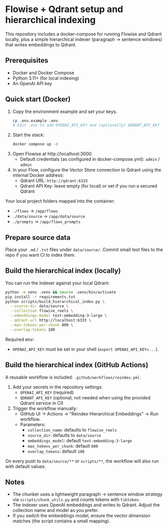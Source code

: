 # Flowise + Qdrant setup and hierarchical indexing

This repository includes a docker-compose for running Flowise and Qdrant locally, plus a simple hierarchical indexer (paragraph -> sentence windows) that writes embeddings to Qdrant.

## Prerequisites

- Docker and Docker Compose
- Python 3.11+ (for local indexing)
- An OpenAI API key

## Quick start (Docker)

1. Copy the environment example and set your keys.
   ```bash
   cp .env.example .env
   # Edit .env to add OPENAI_API_KEY and (optionally) QDRANT_API_KEY
   ```
2. Start the stack:
   ```bash
   docker compose up -d
   ```
3. Open Flowise at http://localhost:3000.
   - Default credentials (as configured in docker-compose.yml): `admin` / `admin`
4. In your Flow, configure the Vector Store connection to Qdrant using the internal Docker address:
   - Qdrant URL: `http://qdrant:6333`
   - Qdrant API Key: leave empty (for local) or set if you run a secured Qdrant

Your local project folders mapped into the container:
- `./flows` -> `/app/flows`
- `./data/source` -> `/app/data/source`
- `./prompts` -> `/app/flows_prompts`

## Prepare source data

Place your `.md` / `.txt` files under `data/source/`. Commit small test files to the repo if you want CI to index them.

## Build the hierarchical index (locally)

You can run the indexer against your local Qdrant:

```bash
python -m venv .venv && source .venv/bin/activate
pip install -r requirements.txt
python scripts/build_hierarchical_index.py \
  --source-dir data/source \
  --collection flowise_reels \
  --embeddings-model text-embedding-3-large \
  --qdrant-url http://localhost:6333 \
  --max-tokens-per-chunk 800 \
  --overlap-tokens 100
```

Required env:
- `OPENAI_API_KEY` must be set in your shell (`export OPENAI_API_KEY=...`).

## Build the hierarchical index (GitHub Actions)

A reusable workflow is included: `.github/workflows/reindex.yml`.

1. Add your secrets in the repository settings:
   - `OPENAI_API_KEY` (required)
   - `QDRANT_API_KEY` (optional; not needed when using the provided Qdrant service in CI)
2. Trigger the workflow manually:
   - GitHub UI -> Actions -> "Reindex Hierarchical Embeddings" -> Run workflow.
   - Parameters:
     - `collection_name`: defaults to `flowise_reels`
     - `source_dir`: defaults to `data/source`
     - `embeddings_model`: default `text-embedding-3-large`
     - `max_tokens_per_chunk`: default `800`
     - `overlap_tokens`: default `100`

On every push to `data/source/**` or `scripts/**`, the workflow will also run with default values.

## Notes

- The chunker uses a lightweight paragraph -> sentence window strategy via `scripts/chunk_utils.py` and counts tokens with `tiktoken`.
- The indexer uses OpenAI embeddings and writes to Qdrant. Adjust the collection name and model as you prefer.
- If you switch the embeddings model, ensure the vector dimension matches (the script contains a small mapping).
